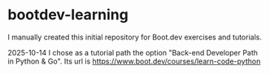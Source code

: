 # bootdev-learning
I manually created this initial repository for Boot.dev exercises and tutorials.

2025-10-14  I chose as a tutorial path the option "Back-end Developer Path in Python & Go". Its url is 
https://www.boot.dev/courses/learn-code-python

